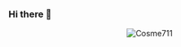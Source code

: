 ### Hi there 👋

<p align="center"><img src="https://github-readme-stats.vercel.app/api?username=Cosme711&show_icons=true&count_private=true" alt="Cosme711" /></p>

<!--
**Cosme711/Cosme711** is a ✨ _special_ ✨ repository because its `README.md` (this file) appears on your GitHub profile.

Here are some ideas to get you started:

- 🔭 I’m currently working on ...
- 🌱 I’m currently learning ...
- 👯 I’m looking to collaborate on ...
- 🤔 I’m looking for help with ...
- 💬 Ask me about ...
- 📫 How to reach me: ...
- 😄 Pronouns: ...
- ⚡ Fun fact: ...
-->
